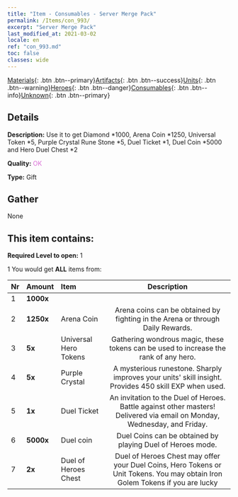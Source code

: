 ```yaml
---
title: "Item - Consumables - Server Merge Pack"
permalink: /Items/con_993/
excerpt: "Server Merge Pack"
last_modified_at: 2021-03-02
locale: en
ref: "con_993.md"
toc: false
classes: wide
---
```

 [Materials](/Items/){: .btn .btn--primary}[Artifacts](/Items/Artifacts/){: .btn .btn--success}[Units](/Items/Units/){: .btn .btn--warning}[Heroes](/Items/Heroes/){: .btn .btn--danger}[Consumables](/Items/Consumables/){: .btn .btn--info}[Unknown](/Items/Unknown/){: .btn .btn--primary}

## Details
 **Description:** Use it to get Diamond *1000, Arena Coin *1250, Universal Token *5, Purple Crystal Rune Stone *5, Duel Ticket *1, Duel Coin *5000 and Hero Duel Chest *2

 **Quality:** <span style="color: #DA70D6">OK</span>

 **Type:** Gift

## Gather

  None

## This item contains:

 **Required Level to open:** 1

 1 You would get **ALL** items  from:

  | Nr | Amount |     Item    | Description |
  |:---|:-------|:------------|:-----------:|
  | 1 |  **1000x** | <i class="fas fa-gem"/> |  | 
  | 2 |  **1250x** | Arena Coin | Arena coins can be obtained by fighting in the Arena or through Daily Rewards.  | 
  | 3 |  **5x** | Universal Hero Tokens | Gathering wondrous magic, these tokens can be used to increase the rank of any hero.  | 
  | 4 |  **5x** | Purple Crystal | A mysterious runestone. Sharply improves your units' skill insight. Provides 450 skill EXP when used.  | 
  | 5 |  **1x** | Duel Ticket | An invitation to the Duel of Heroes. Battle against other masters! Delivered via email on Monday, Wednesday, and Friday.  | 
  | 6 |  **5000x** | Duel coin | Duel Coins can be obtained by playing Duel of Heroes mode.  | 
  | 7 |  **2x** | Duel of Heroes Chest | Duel of Heroes Chest may offer your Duel Coins, Hero Tokens or Unit Tokens. You may obtain Iron Golem Tokens if you are lucky  | 
